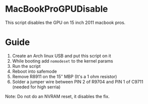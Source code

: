 # MacBookProGPUDisable
This script disables the GPU on 15 inch 2011 macbook pros. 

# Guide

1) Create an Arch linux USB and put this script on it
2) While booting add `nomodeset` to the kernel params
3) Run the script
4) Reboot into safemode
5) Remove R8911 on the 15″ MBP (It's a 1 ohm resistor) 
6) Solder a jumper wire between PIN 2 of R9704 and PIN 1 of C9711 (needed for high serria)

Note: Do not do an NVRAM reset, it disables the fix.
